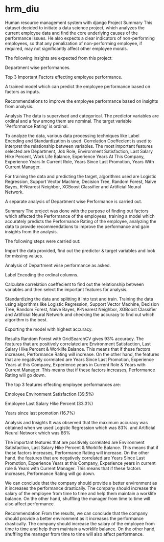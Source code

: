 # hrm_diu
Human resource management system with django
Project Summary
This dataset decided to initiate a data science project, which analyzes the current employee data and find the core underlying causes of the performance issues. He also expects a clear indicators of non-performing employees, so that any penalization of non-performing employee, if required, may not significantly affect other employee morals.

The following insights are expected from this project:

Department wise performances.

Top 3 Important Factors effecting employee performance.

A trained model which can predict the employee performance based on factors as inputs.

Recommendations to improve the employee performance based on insights from analysis.

Analysis
The data is supervised and categorical. The predictor variables are ordinal and a few among them are nominal. The target variable 'Performance Rating' is ordinal.


To analyze the data, various data processing techniques like Label Encoding and Standardization is used. Correlation Coeffecient is used to interpret the relationship between variables. The most important features selected are Department, Job Role, Environment Satisfaction, Last Salary Hike Percent, Work Life Balance, Experience Years At This Company, Experience Years In Current Role, Years Since Last Promotion, Years With Current Manager.

For training the data and predicting the target, algorithms used are Logistic Regression, Support Vector Machine, Decision Tree, Random Forest, Naive Bayes, K-Nearest Neighbor, XGBoost Classifier and Artificial Neural Network.

A separate analysis of Department wise Performance is carried out.

Summary
The project was done with the purpose of finding out factors which affected the Performance of the employees, training a model which accurately predicts the Performance Rating of the employee, analyzing the data to provide recommendations to improve the performance and gain insights from the analysis. 

The following steps were carried out:

Import the data provided, find out the predictor & target variables and look for missing values.

Analysis of Department wise performance as asked.

Label Encoding the ordinal columns.

Calculate correlation coeffecient to find out the relationship between variables and then select the important features for analysis.

Standardizing the data and splitting it into test and train.
Training the data using algorithms like Logistic Regression, Support Vector Machine, Decision Tree, Random Forest, Naive Bayes, K-Nearest Neighbor, XGBoost Classifier and Artificial Neural Network and checking the accuracy to find out which algorithm is the best.

Exporting the model with highest accuracy.

Results
Random Forest with GridSearchCV gives 93% accuracy. The features that are positively correlated are Environment Satisfaction, Last Salary Hike Percent & Worklife Balance. This means that if these factors increases, Performance Rating will increase. On the other hand, the features that are negatively correlated are Years Since Last Promotion, Experience Years at this Company, Experience years in Current Role & Years with Current Manager. This means that if these factors increases, Performance Rating will go down.

The top 3 features effecting employee performances are:

Employee Environment Satisfaction (39.5%)

Employee Last Salary Hike Percent (33.3%)

Years since last promotion (16.7%)


Analysis and Insights
It was observed that the maximum accuracy was obtained when we used Logistic Regression which was 83%. and Artificial Neural Network which was 86%

The important features that are positively correlated are Environment Satisfaction, Last Salary Hike Percent & Worklife Balance. This means that if these factors increases, Performance Rating will increase. On the other hand, the features that are negatively correlated are Years Since Last Promotion, Experience Years at this Company, Experience years in current role & Years with Current Manager. This means that if these factors increases, Performance Rating will go down.

We can conclude that the company should provide a better environment as it increases the performance drastically. The company should increase the salary of the employee from time to time and help them maintain a worklife balance. On the other hand, shuffling the manager from time to time will also affect performance.

Recommendation
From the results, we can conclude that the company should provide a better environment as it increases the performance drastically. The company should increase the salary of the employee from time to time and help them maintain a worklife balance. On the other hand, shuffling the manager from time to time will also affect performance.
